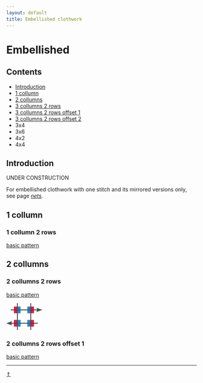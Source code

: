 ```yaml
---
layout: default
title: Embellished clothwork
---
```


# Embellished

## Contents

* [Introduction](#introduction)
* [1 collumn](#1_collumn)
* [2 collumns](#2_collumns)
* [3 collumns 2 rows](#3x2)
* [3 collumns 2 rows offset 1](#3x2+1)
* [3 collumns 2 rows offset 2](#3x2+2)
* 3x4
* 3x6
* 4x2
* 4x4


## Introduction

<span class="b-red">UNDER CONSTRUCTION</span>

 

For embellished clothwork with one stitch and its mirrored versions only, see page _<a href="/GroundForge/nets" target="_blank">nets</a>_.       

[pg-stitches]: ../docs/stitches

## 1 collumn

### 1 collumn 2 rows

[basic pattern][b-120]

[b-120]: /GroundForge/tiles?patchWidth=12&patchHeight=12&paintStitches=ctc&n1=ctc&b1=cc&a1=ctctctct&n2=ctctctct&b2=ctc&footside=r,1&tile=8,1&headside=8,r&shiftColsSW=0&shiftRowsSW=2&shiftColsSE=1&shiftRowsSE=2

## 2 collumns

### 2 collumns 2 rows

[basic pattern][b-220]      

[![meander][p-ec008]][t-ec008]

[p-ec008]: ../images/ec/EC008.png "Meander, EC-008"

[b-220]: /GroundForge/tiles?patchWidth=12&patchHeight=12&paintStitches=cc&n1=ctc&c1=ctc&b1=cc&a1=ctctctct&n2=ctctctct&c2=ctc&b2=ctc&footside=r,1&tile=88,11&headside=8,r&shiftColsSW=0&shiftRowsSW=2&shiftColsSE=2&shiftRowsSE=2

[t-ec008]: /GroundForge/tiles?patchWidth=12&patchHeight=12&paintStitches=-&n1=ctctt&c1=clcr&b1=crcl&a1=ctctctct&n2=ctctctct&c2=clcr&b2=crcl&a2=-&footside=r,1&tile=88,11&headside=8,r&shiftColsSW=0&shiftRowsSW=2&shiftColsSE=2&shiftRowsSE=2

### 2 collumns 2 rows offset 1

[basic pattern][b-221]

[b-221]: /GroundForge/tiles?patchWidth=12&patchHeight=12&paintStitches=cc&n1=ctc&c1=ctc&b1=cc&a1=ctctctct&n2=ctctctct&c2=ctc&b2=ctc&&footside=r,1&tile=88,11&headside=8,r&shiftColsSW=-1&shiftRowsSW=2&shiftColsSE=1&shiftRowsSE=2




***
[&uArr;]()
